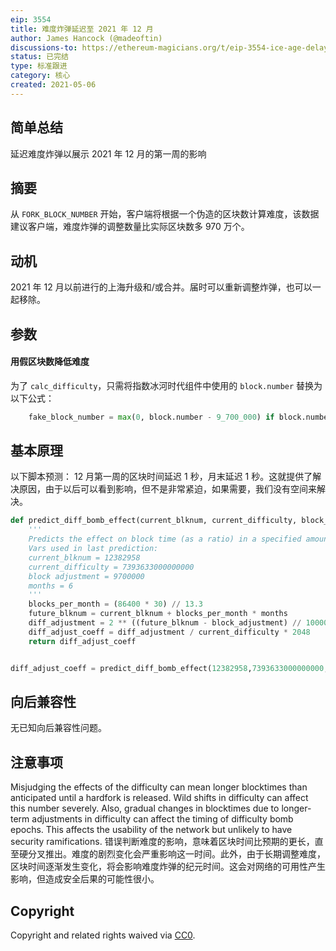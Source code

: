 ```yaml
---
eip: 3554
title: 难度炸弹延迟至 2021 年 12 月
author: James Hancock (@madeoftin)
discussions-to: https://ethereum-magicians.org/t/eip-3554-ice-age-delay-targeting-december-2021/6188
status: 已完结
type: 标准跟进
category: 核心
created: 2021-05-06
---
```


## 简单总结
延迟难度炸弹以展示 2021 年 12 月的第一周的影响

## 摘要
从 `FORK_BLOCK_NUMBER` 开始，客户端将根据一个伪造的区块数计算难度，该数据建议客户端，难度炸弹的调整数量比实际区块数多 970 万个。

## 动机
2021 年 12 月以前进行的上海升级和/或合并。届时可以重新调整炸弹，也可以一起移除。

## 参数
#### 用假区块数降低难度
为了 `calc_difficulty`，只需将指数冰河时代组件中使用的 `block.number` 替换为以下公式：

```py
    fake_block_number = max(0, block.number - 9_700_000) if block.number >= FORK_BLOCK_NUMBER else block.number
```

## 基本原理
以下脚本预测： 12 月第一周的区块时间延迟 1 秒，月末延迟 1 秒。这就提供了解决原因，由于以后可以看到影响，但不是非常紧迫，如果需要，我们没有空间来解决。

```python
def predict_diff_bomb_effect(current_blknum, current_difficulty, block_adjustment, months):
    '''
    Predicts the effect on block time (as a ratio) in a specified amount of months in the future.
    Vars used in last prediction:
    current_blknum = 12382958
    current_difficulty = 7393633000000000
    block adjustment = 9700000
    months = 6
    '''
    blocks_per_month = (86400 * 30) // 13.3
    future_blknum = current_blknum + blocks_per_month * months
    diff_adjustment = 2 ** ((future_blknum - block_adjustment) // 100000 - 2)
    diff_adjust_coeff = diff_adjustment / current_difficulty * 2048
    return diff_adjust_coeff 


diff_adjust_coeff = predict_diff_bomb_effect(12382958,7393633000000000,9700000,6)
```

## 向后兼容性
无已知向后兼容性问题。

## 注意事项
Misjudging the effects of the difficulty can mean longer blocktimes than anticipated until a hardfork is released. Wild shifts in difficulty can affect this number severely. Also, gradual changes in blocktimes due to longer-term adjustments in difficulty can affect the timing of difficulty bomb epochs. This affects the usability of the network but unlikely to have security ramifications.
错误判断难度的影响，意味着区块时间比预期的更长，直至硬分叉推出。难度的剧烈变化会严重影响这一时间。此外，由于长期调整难度，区块时间逐渐发生变化，将会影响难度炸弹的纪元时间。这会对网络的可用性产生影响，但造成安全后果的可能性很小。

## Copyright
Copyright and related rights waived via [CC0](https://creativecommons.org/publicdomain/zero/1.0/).
